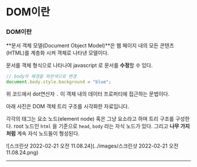 # DOM이란

### DOM이란

**문서 객체 모델(Document Object Model)**은 웹 페이지 내의 모든 콘텐츠(HTML)를 계층화 시켜 객체로 나타낸 모델이다.

문서를 객체 형식으로 나타나여 javascript 로 문서를 **수정**할 수 있다.

```js
// body의 배경을 파란색으로 변경
document.body.style.background = "blue";
```

위 코드에서 dot연산자 `.` 이 객체 내의 데이터 프로퍼티에 접근하는 문법이다.

아래 사진은 DOM 객체 트리 구조를 시각화한 자료입니다.

각각의 태그는 요소 노드(element node) 혹은 그냥 요소라고 하며 트리 구조를 구성한다. root 노드인 `html` 을 기준으로 `head`, `body` 라는 자식 노드가 있다. 그리고 **나무 가지처럼** 계속 자식 노드들이 형성된다.

![스크린샷 2022-02-21 오전 11.08.24](../images/스크린샷 2022-02-21 오전 11.08.24.png)

---
